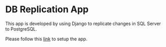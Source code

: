 # DB Replication App

This app is developed by using Django to replicate changes in SQL Server to PostgreSQL.

Please follow this [link](https://drive.google.com/file/d/1TmPdCF84S51rfdnDJ2e9wZrd4yxc6c2Y/view?usp=sharing) to setup the app.

